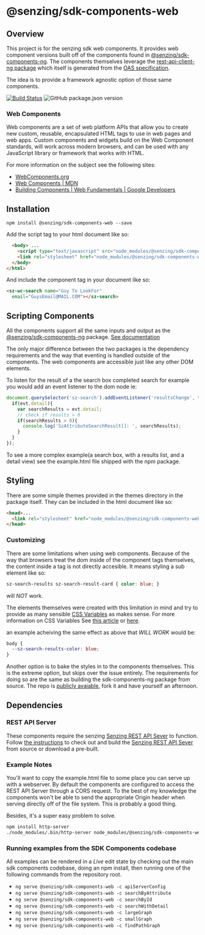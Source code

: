 # @senzing/sdk-components-web

## Overview
This project is for the senzing sdk web components. It provides web component versions built 
off of the components found in [@senzing/sdk-components-ng](https://github.com/Senzing/sdk-components-ng). The components themselves leverage the [rest-api-client-ng package](https://www.npmjs.com/package/@senzing/rest-api-client-ng) which itself is generated from the [OAS specification](https://github.com/Senzing/rest-api-proposal).

The idea is to provide a framework agnostic option of those same components. 

[![Build Status](https://travis-ci.com/Senzing/sdk-components-ng.svg?branch=master)](https://travis-ci.com/Senzing/sdk-components-ng)
![GitHub package.json version](https://img.shields.io/github/package-json/v/senzing/sdk-components-web?color=orange&logo=latest&logoColor=blue)


### Web Components
Web components are a set of web platform APIs that allow you to create new custom, reusable, encapsulated HTML tags to use in web pages and web apps. Custom components and widgets build on the Web Component standards, will work across modern browsers, and can be used with any JavaScript library or framework that works with HTML.

For more information on the subject see the following sites:
* [WebComponents.org](https://www.webcomponents.org/introduction)
* [Web Components | MDN](https://developer.mozilla.org/en-US/docs/Web/Web_Components)
* [Building Components | Web Fundamentals | Google Developers](https://developers.google.com/web/fundamentals/web-components/)

## Installation
```terminal
npm install @senzing/sdk-components-web --save
```

Add the script tag to your html document like so:
```html
  <body> ...
    <script type="text/javascript" src="node_modules/@senzing/sdk-components-web/senzing-components-web.js"></script>
    <link rel="stylesheet" href="node_modules/@senzing/sdk-components-web/senzing-components-web.css">
  </body>
</html>
```

And include the component tag in your document like so:
```html
<sz-wc-search name="Guy To LookFor"
  email="GuysEmail@MAIL.COM"></sz-search>
```

## Scripting Components

All the components support all the same inputs and output as the [@senzing/sdk-components-ng](https://github.com/Senzing/sdk-components-ng) package. [See documentation](https://senzing.github.io/sdk-components-ng/)

The only major difference between the two packages is the dependency requirements and the way that eventing is handled outside of the components. The web components are accessible just like any other DOM elements.

To listen for the result of a the search box completed search for example you would add an 
event listener to the dom node ie:
```javascript
document.querySelector('sz-search').addEventListener('resultsChange', function(evt) {
  if(evt.detail){
    var searchResults = evt.detail;
    // check if results > 0
    if(searchResults > 0){
      console.log('SzAttributeSearchResult[]: ', searchResults);
    }
  }
});
```

To see a more complex example(a search box, with a results list, and a detail view) see the example.html file shipped with the npm package.

## Styling
There are some simple themes provided in the themes directory in the package itself. They can be included in the html document like so:
```html
<head>...
  <link rel="stylesheet" href="node_modules/@senzing/sdk-components-web/themes/drab.css">
</head>
```

### Customizing

There are some limitations when using web components. Because of the way that browsers treat the dom inside of the component tags themselves, the content inside a tag is not directly accesible. It means styling a sub element like so:
```css
sz-search-results sz-search-result-card { color: blue; }
```
will *_NOT_* work. 

The elements themselves were created with this limitation in mind and try to provide as many sensible [CSS Variables](https://senzing.github.io/sdk-components-ng/additional-documentation/themes/customizing.html) as makes sense. For more information on CSS Variables See [this article](https://developers.google.com/web/updates/2016/02/css-variables-why-should-you-care) or [here](https://css-tricks.com/difference-between-types-of-css-variables/).

an example acheiving the same effect as above that _WILL WORK_ would be:
```css
body { 
  --sz-search-results-color: blue;
}
```

Another option is to bake the styles in to the components themselves. This is the extreme option, but skips over the issue entirely. The requirements for doing so are the same as building the sdk-components-ng package from source. The repo is [publicly avaiable](https://github.com/Senzing/sdk-components-ng), fork it and have yourself an afternoon. 


## Dependencies

### REST API Server
These components require the senzing [Senzing REST API Sever](https://github.com/Senzing/rest-api-server-java/) to function. Follow [the instructions](https://github.com/Senzing/rest-api-server-java/) to check out and build the [Senzing REST API Sever](https://github.com/Senzing/rest-api-server-java/) from source or download a pre-built. 


### Example Notes

You'll want to copy the example.html file to some place you can serve up with a webserver. By default the components are configured to access the REST API Server through a CORS request. To the best of my knowledge the components won't be able to send the appropriate Origin header when serving directly off of the file system. This is probably a good thing.

Besides, it's a super easy problem to solve.
```bash
npm install http-server
./node_modules/.bin/http-server node_modules/@senzing/sdk-components-web/example.html --cors
```


### Running examples from the SDK Components codebase

All examples can be rendered in a *Live* edit state by checking out the main sdk components codebase, doing an npm install, then running one of the following commands from the repository root.

- `ng serve @senzing/sdk-components-web -c apiServerConfig`
- `ng serve @senzing/sdk-components-web -c searchByAttribute`
- `ng serve @senzing/sdk-components-web -c searchById`
- `ng serve @senzing/sdk-components-web -c searchWithDetail`
- `ng serve @senzing/sdk-components-web -c largeGraph`
- `ng serve @senzing/sdk-components-web -c smallGraph`
- `ng serve @senzing/sdk-components-web -c findPathGraph`